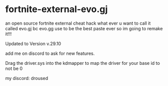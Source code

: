 # fortnite-external-evo.gj
an open source fortnite external cheat hack what ever u want to call it called evo.gj bc evo.gg use to be the best paste ever so im going to remake it!!!

Updated to Version v.29.10

add me on discord to ask for new features.

Drag the driver.sys into the kdmapper to map the driver for your base id to not be 0

my discord: droused
